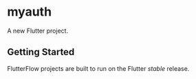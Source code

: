 # myauth

A new Flutter project.

## Getting Started

FlutterFlow projects are built to run on the Flutter _stable_ release.
